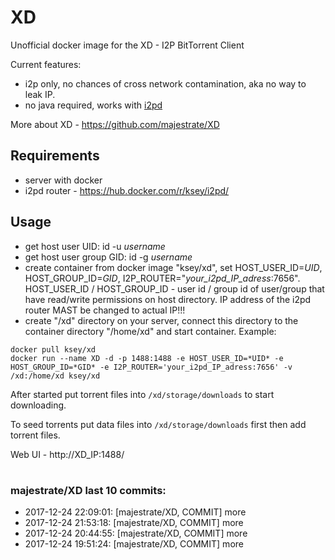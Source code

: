 # XD
Unofficial docker image for the XD - I2P BitTorrent Client

Current features:

* i2p only, no chances of cross network contamination, aka no way to leak IP.
* no java required, works with [i2pd](https://github.com/purplei2p/i2pd)

More about XD - https://github.com/majestrate/XD

## Requirements

* server with docker
* i2pd router - https://hub.docker.com/r/ksey/i2pd/

## Usage

* get host user UID: id -u *username*
* get host user group GID: id -g *username*
* create container from docker image "ksey/xd", set HOST_USER_ID=*UID*, HOST_GROUP_ID=*GID*, I2P_ROUTER="*your_i2pd_IP_adress*:7656".
  HOST_USER_ID / HOST_GROUP_ID - user id / group id of user/group that have read/write permissions on host directory.
  IP address of the i2pd router MAST be changed to actual IP!!!
* create "/xd" directory on your server, connect this directory to the container directory "/home/xd" and start container.
  Example:
```
docker pull ksey/xd
docker run --name XD -d -p 1488:1488 -e HOST_USER_ID=*UID* -e HOST_GROUP_ID=*GID* -e I2P_ROUTER='your_i2pd_IP_adress:7656' -v /xd:/home/xd ksey/xd
```

After started put torrent files into `/xd/storage/downloads` to start downloading.

To seed torrents put data files into `/xd/storage/downloads` first then add torrent files.

Web UI - http://XD_IP:1488/

# #
### majestrate/XD last 10 commits:
* 2017-12-24 22:09:01: [majestrate/XD, COMMIT] more
* 2017-12-24 21:53:18: [majestrate/XD, COMMIT] more
* 2017-12-24 20:44:55: [majestrate/XD, COMMIT] more
* 2017-12-24 19:51:24: [majestrate/XD, COMMIT] more
